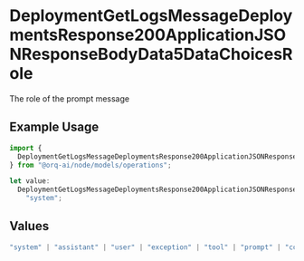 # DeploymentGetLogsMessageDeploymentsResponse200ApplicationJSONResponseBodyData5DataChoicesRole

The role of the prompt message

## Example Usage

```typescript
import {
  DeploymentGetLogsMessageDeploymentsResponse200ApplicationJSONResponseBodyData5DataChoicesRole,
} from "@orq-ai/node/models/operations";

let value:
  DeploymentGetLogsMessageDeploymentsResponse200ApplicationJSONResponseBodyData5DataChoicesRole =
    "system";
```

## Values

```typescript
"system" | "assistant" | "user" | "exception" | "tool" | "prompt" | "correction" | "expected_output"
```
